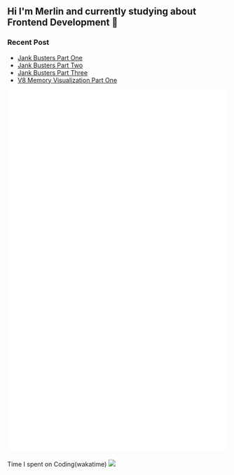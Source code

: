 ## Hi I'm Merlin and currently studying about Frontend Development 👋
### Recent Post
- [Jank Busters Part One](https://blog-two-bay-48.vercel.app/posts/Jank-Busters-Part-One)
- [Jank Busters Part Two](https://blog-two-bay-48.vercel.app/posts/Jank-Busters-Part-Two)
- [Jank Busters Part Three](https://blog-two-bay-48.vercel.app/posts/Jank-Busters-Part-Three)
- [V8 Memory Visualization Part One](https://blog-two-bay-48.vercel.app/posts/V8-Memory-Visualization-Part-One)

![Metrics](/github-metrics.svg)

Time I spent on Coding(wakatime)
<img src="https://wakatime.com/share/@60e4818e-19d5-478c-9922-4c7fe3366bc4/211a56c1-d8f3-4a4f-b590-978a5a38994e.svg"/>


